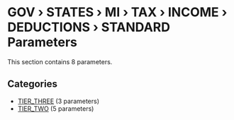 # GOV › STATES › MI › TAX › INCOME › DEDUCTIONS › STANDARD Parameters

This section contains 8 parameters.

## Categories

- [TIER_THREE](tier_three/index.md) (3 parameters)
- [TIER_TWO](tier_two/index.md) (5 parameters)
